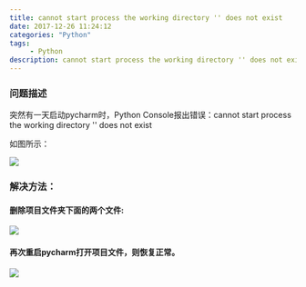 ```yaml
---
title: cannot start process the working directory '' does not exist
date: 2017-12-26 11:24:12 
categories: "Python" 
tags: 
     - Python
description: cannot start process the working directory '' does not exist
---
```

### 问题描述
突然有一天启动pycharm时，Python Console报出错误：cannot start process the working directory '' does not exist

如图所示：

![](https://i.imgur.com/TcOV8gw.png)

### 解决方法：

#### 删除项目文件夹下面的两个文件:
![](https://i.imgur.com/FDK0PK2.png)

#### 再次重启pycharm打开项目文件，则恢复正常。
![](https://i.imgur.com/NscYHl3.png)
